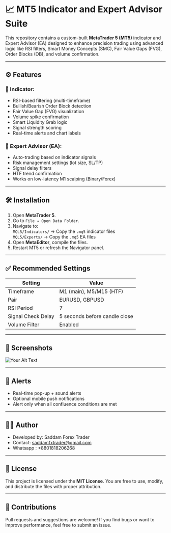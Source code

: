# 📈 MT5 Indicator and Expert Advisor Suite

This repository contains a custom-built **MetaTrader 5 (MT5)** indicator and Expert Advisor (EA) designed to enhance precision trading using advanced logic like RSI filters, Smart Money Concepts (SMC), Fair Value Gaps (FVG), Order Blocks (OB), and volume confirmation.

---

## ⚙️ Features

### 🔹 Indicator:
- RSI-based filtering (multi-timeframe)
- Bullish/Bearish Order Block detection
- Fair Value Gap (FVG) visualization
- Volume spike confirmation
- Smart Liquidity Grab logic
- Signal strength scoring
- Real-time alerts and chart labels

### 🔹 Expert Advisor (EA):
- Auto-trading based on indicator signals
- Risk management settings (lot size, SL/TP)
- Signal delay filters
- HTF trend confirmation
- Works on low-latency M1 scalping (Binary/Forex)

---

## 🛠 Installation

1. Open **MetaTrader 5**.
2. Go to `File → Open Data Folder`.
3. Navigate to:  
   `MQL5/Indicators/` → Copy the `.mq5` indicator files  
   `MQL5/Experts/` → Copy the `.mq5` EA files
4. Open **MetaEditor**, compile the files.
5. Restart MT5 or refresh the Navigator panel.

---

## ✅ Recommended Settings

| Setting             | Value                  |
|---------------------|------------------------|
| Timeframe           | M1 (main), M5/M15 (HTF)|
| Pair                | EURUSD, GBPUSD         |
| RSI Period          | 7                      |
| Signal Check Delay  | 5 seconds before candle close |
| Volume Filter       | Enabled                |

---

## 📸 Screenshots

![Your Alt Text]([images/your-image-name.png](https://drive.google.com/file/d/1j9bmygtFN8hu_Adhb3quS0tnKu62JQU9/view?usp=drive_link))


---

## 📢 Alerts

- Real-time pop-up + sound alerts
- Optional mobile push notifications
- Alert only when all confluence conditions are met

---

## 👨‍💻 Author

- Developed by: Saddam Forex Trader  
- Contact: saddamfxtrader@gmail.com  
- Whatsapp : +8801818206268 

---

## 📄 License

This project is licensed under the **MIT License**. You are free to use, modify, and distribute the files with proper attribution.

---

## 🙌 Contributions

Pull requests and suggestions are welcome! If you find bugs or want to improve performance, feel free to submit an issue.

